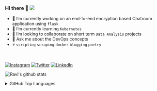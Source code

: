 ### Hi there 👋 [![](https://visitor-badge.glitch.me/badge?page_id=ravi-prakash1907.ravi-prakash1907)]()

<!--
**ravi-prakash1907/ravi-prakash1907**
-->

- 🔭 I’m currently working on an end-to-end encryption based Chatroom application using `flask`
- 🌱 I’m currently learning `Kubernetes`
- 👯 I’m looking to collaborate on short term `Data Analysis` projects
- 💬 Ask me about the DevOps concepts
- ⚡ `scripting` `scraping` `docker` `blogging` `poetry`

<br />

[![Instagram](https://img.shields.io/badge/Instagram-follow-0088ff.svg?label=Connect&message=@ravi_prakash1907&logo=instagram&logoColor=white)](https://www.instagram.com/ravi_prakash1907/) 
[![Twitter](https://img.shields.io/badge/Twitter-follow-0088ff.svg?label=Connect&message=@73MP0R4L&logo=twitter&logoColor=white)](https://twitter.com/73MP0R4L/) 
[![LinkedIn](https://img.shields.io/static/v1.svg?label=Connect&message=@ravi-prakash1907&color=grey&logo=linkedin&labelColor=0088ff&style=social)](https://www.linkedin.com/in/ravi-prakash1907/) 


![Ravi's github stats](https://github-readme-stats.vercel.app/api/?username=ravi-prakash1907&count_private=true&show_icons=true&&hide_border=0) 

<details>
  <summary>
    GitHub Top Languages
  </summary>  
  
  ![Ravi's GitHub Top Languages](https://github-readme-stats.vercel.app/api/top-langs/?username=ravi-prakash1907&layout=compact&hide=jupyter+notebook)
</details>


<!--
- 🤔 I’m looking for help with ...
- 📫 How to reach me: ...
- 😄 Pronouns: ...
:smile: Fun fact: `1 commit a day, keeps the whiteness away`
-->
